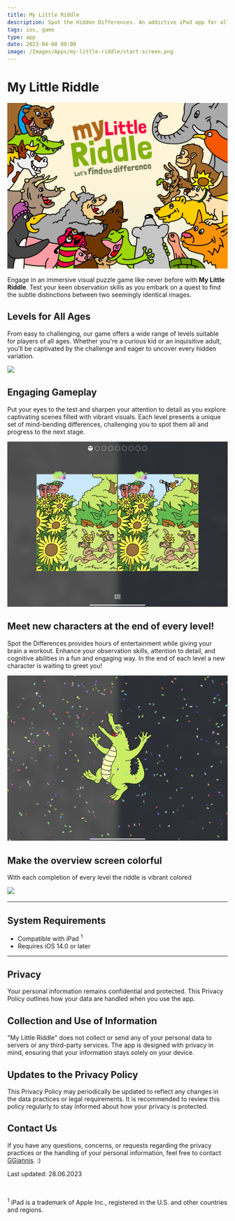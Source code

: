 ```yaml
---
title: My Little Riddle
description: Spot the Hidden Differences. An addictive iPad app for all ages!
tags: ios, game
type: app
date: 2023-04-08 00:00
image: /Images/Apps/my-little-riddle/start-screen.png
---
```

# My Little Riddle

<img src="/Images/Apps/my-little-riddle/start-screen.png" class="content-image" />

Engage in an immersive visual puzzle game like never before with **My Little Riddle**. Test your keen observation skills as you embark on a quest to find the subtle distinctions between two seemingly identical images.

## Levels for All Ages

From easy to challenging, our game offers a wide range of levels suitable for players of all ages. Whether you're a curious kid or an inquisitive adult, you'll be captivated by the challenge and eager to uncover every hidden variation.

<img src="/Images/Apps/my-little-riddle/1-overview-unsolved.png" class="content-image" />

## Engaging Gameplay

Put your eyes to the test and sharpen your attention to detail as you explore captivating scenes filled with vibrant visuals. Each level presents a unique set of mind-bending differences, challenging you to spot them all and progress to the next stage.

<img src="/Images/Apps/my-little-riddle/2-riddle-start.png" class="content-image" />

## Meet new characters at the end of every level!

Spot the Differences provides hours of entertainment while giving your brain a workout. Enhance your observation skills, attention to detail, and cognitive abilities in a fun and engaging way. In the end of each level a new character is waiting to greet you!

<img src="/Images/Apps/my-little-riddle/4-riddle-finish.png" class="content-image" />

## Make the overview screen colorful 

With each completion of every level the riddle is vibrant colored

<img src="/Images/Apps/my-little-riddle/5-overview-riddle-solved.png" class="content-image" />

---

## System Requirements

- Compatible with iPad <sup>1</sup>
- Requires iOS 14.0 or later

---

## Privacy

Your personal information remains confidential and protected. This Privacy Policy outlines how your data are handled when you use the app.

## Collection and Use of Information

"My Little Riddle" does not collect or send any of your personal data to servers or any third-party services. The app is designed with privacy in mind, ensuring that your information stays solely on your device.

## Updates to the Privacy Policy

This Privacy Policy may periodically be updated to reflect any changes in the data practices or legal requirements. It is recommended to review this policy regularly to stay informed about how your privacy is protected.

## Contact Us

If you have any questions, concerns, or requests regarding the privacy practices or the handling of your personal information, feel free to contact [GGiannis](mailto:contact@ggiannis.com). :)

Last updated: 28.06.2023

</br>
<p class="small-caption"><sup>1</sup> iPad is a trademark of Apple Inc., registered in the U.S. and other countries and regions.</p>
